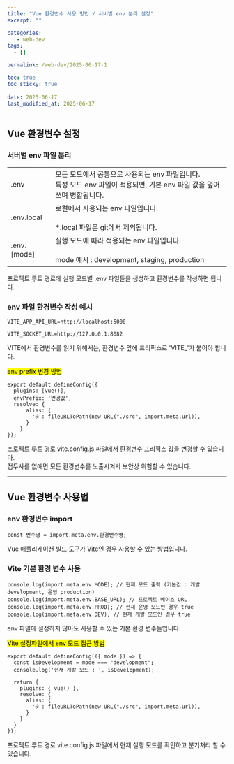 ```yaml
---
title: "Vue 환경변수 사용 방법 / 서버벌 env 분리 설정"
excerpt: ""

categories:
   - web-dev
tags:
  - []

permalink: /web-dev/2025-06-17-1

toc: true
toc_sticky: true
 
date: 2025-06-17
last_modified_at: 2025-06-17
---
```


## Vue 환경변수 설정

### 서버별 env 파일 분리
<table class="table_2_left">
  <tbody>
    <tr>
      <td>.env</td>
      <td>
        모든 모드에서 공통으로 사용되는 env 파일입니다.<br>
        특정 모드 env 파일이 적용되면, 기본 env 파일 값을 덮어쓰며 병합됩니다.
      </td>
    </tr>
    <tr>
      <td>.env.local</td>
      <td>
        로컬에서 사용되는 env 파일입니다.<br><br>
        *.local 파일은 git에서 제외됩니다.
      </td>
    </tr>
    <tr>
      <td>.env.[mode]</td>
      <td>
        실행 모드에 따라 적용되는 env 파일입니다.<br><br>
        mode 예시 : development, staging, production
      </td>
    </tr>
  </tbody>
</table>
프로젝트 루트 경로에 실행 모드별 .env 파일들을 생성하고 환경변수를 작성하면 됩니다.

### env 파일 환경변수 작성 예시
```
VITE_APP_API_URL=http://localhost:5000

VITE_SOCKET_URL=http://127.0.0.1:8082
```
VITE에서 환경변수를 읽기 위해서는, 환경변수 앞에 프리픽스로 'VITE_'가 붙어야 합니다.

<mark>env prefix 변경 방법</mark>
```
export default defineConfig({
  plugins: [vue()],
  envPrefix: '변경값',
  resolve: {
      alias: {
        '@': fileURLToPath(new URL("./src", import.meta.url)),
      }
    }
});
```
프로젝트 루트 경로 vite.config.js 파일에서 환경변수 프리픽스 값을 변경할 수 있습니다.  
접두사를 없애면 모든 환경변수를 노출시켜서 보안상 위험할 수 있습니다.

---

## Vue 환경변수 사용법

### env 환경변수 import
```
const 변수명 = import.meta.env.환경변수명;
```
Vue 애플리케이션 빌드 도구가 Vite인 경우 사용할 수 있는 방법입니다.

### Vite 기본 환경 변수 사용
```
console.log(import.meta.env.MODE); // 현재 모드 출력 (기본값 : 개발 development, 운영 production)
console.log(import.meta.env.BASE_URL); // 프로젝트 베이스 URL
console.log(import.meta.env.PROD); // 현재 운영 모드인 경우 true
console.log(import.meta.env.DEV); // 현재 개발 모드인 경우 true
```
env 파일에 설정하지 않아도 사용할 수 있는 기본 환경 변수들입니다.

<mark>Vite 설정파일에서 env 모드 접근 방법</mark>
```
export default defineConfig(({ mode }) => {
  const isDevelopment = mode === "development";
  console.log('현재 개발 모드 : ', isDevelopment);

  return {
    plugins: { vue() },
    resolve: {
      alias: {
        '@': fileURLToPath(new URL("./src", import.meta.url)),
      }
    }
  }
});
```
프로젝트 루트 경로 vite.config.js 파일에서 현재 실행 모드를 확인하고 분기처리 할 수 있습니다.
